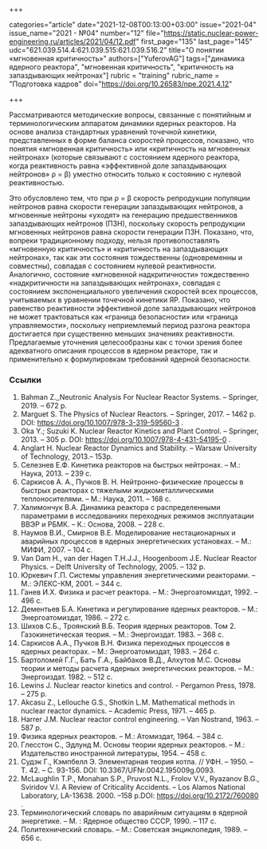 +++

categories="article"
date="2021-12-08T00:13:00+03:00"
issue="2021-04"
issue_name="2021 - №04"
number="12"
file="https://static.nuclear-power-engineering.ru/articles/2021/04/12.pdf"
first_page="135"
last_page="145"
udc="621.039.514.4:621.039.515:621.039.516.2"
title="О понятии «мгновенная критичность»"
authors=["YuferovAG"]
tags=["динамика ядерного реактора", "мгновенная критичность", "критичность на запаздывающих нейтронах"]
rubric = "training"
rubric_name = "Подготовка кадров"
doi="https://doi.org/10.26583/npe.2021.4.12"

+++

Рассматриваются методические вопросы, связанные с понятийным и терминологическим аппаратом динамики ядерных реакторов. На основе анализа стандартных уравнений точечной кинетики, представленных в форме баланса скоростей процессов, показано, что понятия «мгновенная критичность» или «критичность на мгновенных нейтронах» (которые связывают с состоянием ядерного реактора, когда реактивность равна «эффективной доле запаздывающих нейтронов» ρ = β) уместно относить только к состоянию с нулевой реактивностью.

Это обусловлено тем, что при ρ = β скорость репродукции популяции нейтронов равна скорости генерации запаздывающих нейтронов, а мгновенные нейтроны «уходят» на генерацию предшественников запаздывающих нейтронов (ПЗН), поскольку скорость репродукции мгновенных нейтронов равна скорости генерации ПЗН. Показано, что, вопреки традиционному подходу, нельзя противопоставлять «мгновенную критичность» и «критичность на запаздывающих нейтронах», так как эти состояния тождественны (одновременны и совместны), совпадая с состоянием нулевой реактивности. Аналогично, состояние «мгновенной надкритичности» тождественно «надкритичности на запаздывающих нейтронах», совпадая с состоянием экспоненциального увеличения скоростей всех процессов, учитываемых в уравнении точечной кинетики ЯР. Показано, что равенство реактивности эффективной доле запаздывающих нейтронов не может трактоваться как «граница безопасности» или «граница управляемости», поскольку неприемлемый период разгона реактора достигается при существенно меньших значениях реактивности. Предлагаемые уточнения целесообразны как с точки зрения более адекватного описания процессов в ядерном реакторе, так и применительно к формулировкам требований ядерной безопасности.

### Ссылки

1. Bahman Z._Neutronic Analysis For Nuclear Reactor Systems. – Springer, 2019. – 672 p.
2. Marguet S. The Physics of Nuclear Reactors. – Springer, 2017. – 1462 p. DOI: https://doi.org/10.1007/978-3-319-59560-3 .
3. Oka Y.; Suzuki K. Nuclear Reactor Kinetics and Plant Control. – Springer, 2013. – 305 p. DOI: https://doi.org/10.1007/978-4-431-54195-0 .
4. Anglart H. Nuclear Reactor Dynamics and Stability. – Warsaw University of Technology, 2013.– 153p.
5. Селезнев Е.Ф. Кинетика реакторов на быстрых нейтронах. – М.: Наука, 2013. – 239 с.
6. Саркисов А. А., Пучков В. Н. Нейтронно-физические процессы в быстрых реакторах с тяжелыми жидкометаллическими теплоносителями. – М.: Наука, 2011. – 168 с.
7. Халимончук В.А. Динамика реактора с распределенными параметрами в исследованиях переходных режимов эксплуатации ВВЭР и РБМК. – К.: Основа, 2008. – 228 с.
8. Наумов В.И., Смирнов В.Е. Моделирование нестационарных и аварийных процессов в ядерных энергетических установках. – М.: МИФИ, 2007. – 104 с.
9. Van Dam H., van der Hagen T.H.J.J., Hoogenboom J.E. Nuclear Reactor Physics. – Delft University of Technology, 2005. – 132 p.
10. Юркевич Г.П. Системы управления энергетическими реакторами. – М.: ЭЛЕКС-КМ, 2001. – 344 с.
11. Ганев И.Х. Физика и расчет реактора. – М.: Энергоатомиздат, 1992. – 496 с.
12. Дементьев Б.А. Кинетика и регулирование ядерных реакторов. – М.: Энергоатомиздат, 1986. – 272 с.
13. Шихов С.Б., Троянский В.Б. Теория ядерных реакторов. Том 2. Газокинетическая теория. – М.: Энергоиздат. 1983. – 368 с.
14. Саркисов А.А., Пучков В.Н. Физика переходных процессов в ядерных реакторах. – М.: Энергоатомиздат, 1983. – 264 с.
15. Бартоломей Г.Г., Бать Г.А., Байбаков В.Д., Алхутов М.С. Основы теории и методы расчета ядерных энергетических реакторов. – М.: Энергоиздат. 1982. – 512 с.
16. Lewins J. Nuclear reactor kinetics and control. - Pergamon Press, 1978. – 275 p.
17. Akcasu Z., Lellouche G.S., Shotkin L.M. Mathematical methods in nuclear reactor dynamics. – Academic Press, 1971. – 465 p.
18. Harrer J.M. Nuclear reactor control engineering. – Van Nostrand, 1963. – 587 p.
19. Физика ядерных реакторов. – М.: Атомиздат, 1964. – 384 с.
20. Глесстон С., Эдлунд М. Основы теории ядерных реакторов. – М.: Издательство иностранной литературы, 1954. – 458 с.
21. Судэк Г., Кэмпбелл Э. Элементарная теория котла. // УФН. – 1950. – Т. 42. – С. 93-156. DOI: 10.3367/UFNr.0042.195009g.0093.
22. McLaughlin T.P., Monahan S.P., Pruvost N.L., Frolov V.V., Ryazanov B.G., Sviridov V.I. A Review of Criticality Accidents. – Los Alamos National Laboratory, LA-13638. 2000. –158 p.DOI: https://doi.org/10.2172/760080 .
23. Терминологический словарь по аварийным ситуациям в ядерной энергетике. – М. : Ядерное общество СССР, 1990. – 117 с.
24. Политехнический словарь. – М.: Советская энциклопедия, 1989. – 656 с.